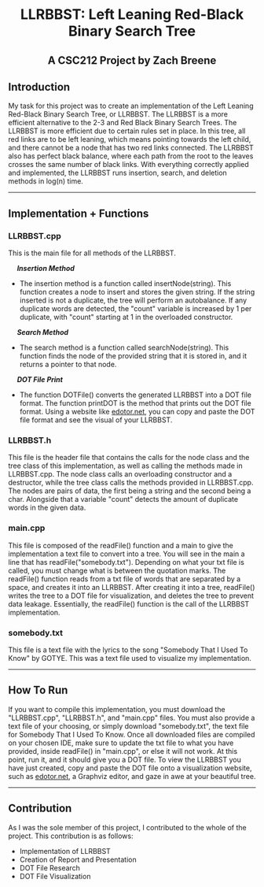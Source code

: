 <h1 align=center> LLRBBST: Left Leaning Red-Black Binary Search Tree </h1>
<h2 align=center> A CSC212 Project by Zach Breene </h2>

## Introduction
My task for this project was to create an implementation of the Left Leaning Red-Black Binary Search Tree, or LLRBBST. The LLRBBST is a more efficient alternative to the 2-3 and Red Black Binary Search Trees. The LLRBBST is more efficient due to certain rules set in place. In this tree, all red links are to be left leaning, which means pointing towards the left child, and there cannot be a node that has two red links connected. The LLRBBST also has perfect black balance, where each path from the root to the leaves crosses the same number of black links. With everything correctly applied and implemented, the LLRBBST runs insertion, search, and deletion methods in log(n) time.

---

## Implementation + Functions
### LLRBBST.cpp

This is the main file for all methods of the LLRBBST. </n>

&emsp; ***Insertion Method***

* The insertion method is a function called insertNode(string). This function creates a node to insert and stores the given string. If the string inserted is not a duplicate, the tree will perform an autobalance. If any duplicate words are detected, the "count" variable is increased by 1 per duplicate, with "count" starting at 1 in the overloaded constructor.  

&emsp; ***Search Method***

* The search method is a function called searchNode(string). This function finds the node of the provided string that it is stored in, and it returns a pointer to that node.

&emsp; ***DOT File Print***

* The function DOTFile() converts the generated LLRBBST into a DOT file format. The function printDOT is the method that prints out the DOT file format. Using a website like [edotor.net](https://edotor.net/), you can copy and paste the DOT file format and see the visual of your LLRBBST.


### LLRBBST.h

This file is the header file that contains the calls for the node class and the tree class of this implementation, as well as calling the methods made in LLRBBST.cpp. The node class calls an overloading constructor and a destructor, while the tree class calls the methods provided in LLRBBST.cpp. The nodes are pairs of data, the first being a string and the second being a char. Alongside that a variable "count" detects the amount of duplicate words in the given data.


### main.cpp

This file is composed of the readFile() function and a main to give the implementation a text file to convert into a tree. You will see in the main a line that has readFile("somebody.txt"). Depending on what your txt file is called, you must change what is between the quotation marks. The readFile() function reads from a txt file of words that are separated by a space, and creates it into an LLRBBST. After creating it into a tree, readFile() writes the tree to a DOT file for visualization, and deletes the tree to prevent data leakage. Essentially, the readFile() function is the call of the LLRBBST implementation.

### somebody.txt

This file is a text file with the lyrics to the song "Somebody That I Used To Know" by GOTYE. This was a text file used to visualize my implementation.

---

## How To Run
If you want to compile this implementation, you must download the "LLRBBST.cpp", "LLRBBST.h", and "main.cpp" files. You must also provide a text file of your choosing, or simply download "somebody.txt", the text file for Somebody That I Used To Know. Once all downloaded files are compiled on your chosen IDE, make sure to update the txt file to what you have provided, inside readFile() in "main.cpp", or else it will not work. At this point, run it, and it should give you a DOT file. To view the LLRBBST you have just created, copy and paste the DOT file onto a visualization website, such as [edotor.net](https://edotor.net/), a Graphviz editor, and gaze in awe at your beautiful tree.

---

## Contribution
As I was the sole member of this project, I contributed to the whole of the project. This contribution is as follows:
* Implementation of LLRBBST
* Creation of Report and Presentation
* DOT File Research
* DOT File Visualization
